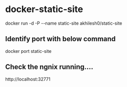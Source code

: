 # docker-static-site

docker run -d -P --name static-site akhilesh0/static-site

Identify port with below command
--------------------------------
docker port static-site

Check the ngnix running....
--------------------------------
http://localhost:32771
